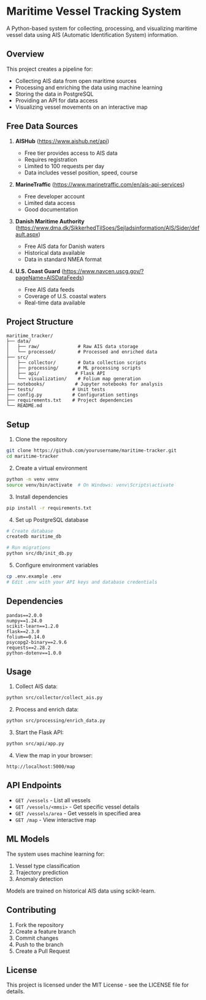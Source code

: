 # Maritime Vessel Tracking System

A Python-based system for collecting, processing, and visualizing maritime vessel data using AIS (Automatic Identification System) information.

## Overview

This project creates a pipeline for:
- Collecting AIS data from open maritime sources
- Processing and enriching the data using machine learning
- Storing the data in PostgreSQL
- Providing an API for data access
- Visualizing vessel movements on an interactive map

## Free Data Sources

1. **AISHub** (https://www.aishub.net/api)
   - Free tier provides access to AIS data
   - Requires registration
   - Limited to 100 requests per day
   - Data includes vessel position, speed, course

2. **MarineTraffic** (https://www.marinetraffic.com/en/ais-api-services)
   - Free developer account
   - Limited data access
   - Good documentation

3. **Danish Maritime Authority** (https://www.dma.dk/SikkerhedTilSoes/Sejladsinformation/AIS/Sider/default.aspx)
   - Free AIS data for Danish waters
   - Historical data available
   - Data in standard NMEA format

4. **U.S. Coast Guard** (https://www.navcen.uscg.gov/?pageName=AISDataFeeds)
   - Free AIS data feeds
   - Coverage of U.S. coastal waters
   - Real-time data available

## Project Structure
```
maritime_tracker/
├── data/
│   ├── raw/              # Raw AIS data storage
│   └── processed/        # Processed and enriched data
├── src/
│   ├── collector/        # Data collection scripts
│   ├── processing/       # ML processing scripts
│   ├── api/             # Flask API
│   └── visualization/    # Folium map generation
├── notebooks/           # Jupyter notebooks for analysis
├── tests/              # Unit tests
├── config.py           # Configuration settings
├── requirements.txt    # Project dependencies
└── README.md
```

## Setup

1. Clone the repository
```bash
git clone https://github.com/yourusername/maritime-tracker.git
cd maritime-tracker
```

2. Create a virtual environment
```bash
python -m venv venv
source venv/bin/activate  # On Windows: venv\Scripts\activate
```

3. Install dependencies
```bash
pip install -r requirements.txt
```

4. Set up PostgreSQL database
```bash
# Create database
createdb maritime_db

# Run migrations
python src/db/init_db.py
```

5. Configure environment variables
```bash
cp .env.example .env
# Edit .env with your API keys and database credentials
```

## Dependencies

```
pandas==2.0.0
numpy==1.24.0
scikit-learn==1.2.0
flask==2.3.0
folium==0.14.0
psycopg2-binary==2.9.6
requests==2.28.2
python-dotenv==1.0.0
```

## Usage

1. Collect AIS data:
```bash
python src/collector/collect_ais.py
```

2. Process and enrich data:
```bash
python src/processing/enrich_data.py
```

3. Start the Flask API:
```bash
python src/api/app.py
```

4. View the map in your browser:
```
http://localhost:5000/map
```

## API Endpoints

- `GET /vessels` - List all vessels
- `GET /vessels/<mmsi>` - Get specific vessel details
- `GET /vessels/area` - Get vessels in specified area
- `GET /map` - View interactive map

## ML Models

The system uses machine learning for:
1. Vessel type classification
2. Trajectory prediction
3. Anomaly detection

Models are trained on historical AIS data using scikit-learn.

## Contributing

1. Fork the repository
2. Create a feature branch
3. Commit changes
4. Push to the branch
5. Create a Pull Request

## License

This project is licensed under the MIT License - see the LICENSE file for details.